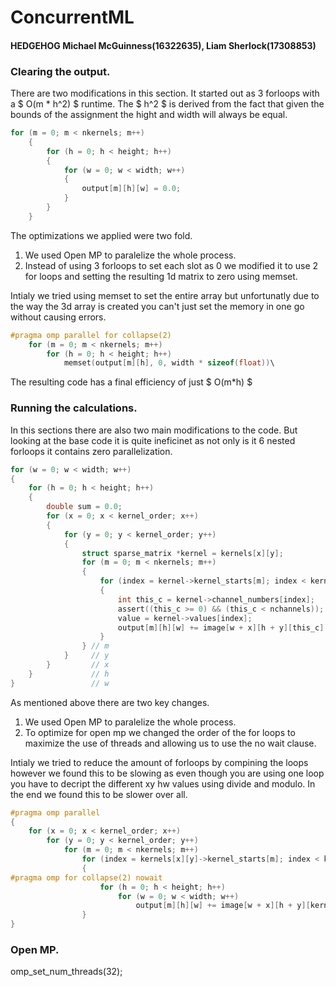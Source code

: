 # ConcurrentML
#### HEDGEHOG Michael McGuinness(16322635), Liam Sherlock(17308853)

### Clearing the output.
There are two modifications in this section. It started out as 3 forloops with a $ O(m * h^2) $ runtime. The $ h^2 $ is derived from the fact that given the bounds of the assignment the hight and width will always be equal.

```c
for (m = 0; m < nkernels; m++)
    {
        for (h = 0; h < height; h++)
        {
            for (w = 0; w < width; w++)
            {
                output[m][h][w] = 0.0;
            }
        }
    }
```

The optimizations we applied were two fold. 

1. We used Open MP to paralelize the whole process.
2. Instead of using 3 forloops to set each slot as 0 we modified it to use 2 for loops and setting the resulting 1d matrix to zero using memset.

Intialy we tried using memset to set the entire array but unfortunatly due to the way the 3d array is created you can't just set the memory in one go without causing errors.

```c
#pragma omp parallel for collapse(2)
    for (m = 0; m < nkernels; m++)
        for (h = 0; h < height; h++)
            memset(output[m][h], 0, width * sizeof(float))\
```

The resulting code has a final efficiency of just $ O(m*h) $

<div style="page-break-after: always;"></div>

### Running the calculations.
In this sections there are also two main modifications to the code. But looking at the base code it is quite ineficinet as not only is it 6 nested forloops it contains zero parallelization.
```c
for (w = 0; w < width; w++)
{
    for (h = 0; h < height; h++)
    {
        double sum = 0.0;
        for (x = 0; x < kernel_order; x++)
        {
            for (y = 0; y < kernel_order; y++)
            {
                struct sparse_matrix *kernel = kernels[x][y];
                for (m = 0; m < nkernels; m++)
                {
                    for (index = kernel->kernel_starts[m]; index < kernel->kernel_starts[m + 1]; index++)
                    {
                        int this_c = kernel->channel_numbers[index];
                        assert((this_c >= 0) && (this_c < nchannels));
                        value = kernel->values[index];
                        output[m][h][w] += image[w + x][h + y][this_c] * value;
                    }
                } // m
            }     // y
        }         // x
    }             // h
}                 // w
```
As mentioned above there are two key changes.

1. We used Open MP to paralelize the whole process.
2. To optimize for open mp we changed the order of the for loops to maximize the use of threads and allowing us to use the no wait clause.

Intialy we tried to reduce the amount of forloops by compining the loops however we found this to be slowing as even though you are using one loop you have to decript the different xy hw values using divide and modulo. In the end we found this to be slower over all.

<div style="page-break-after: always;"></div>

```c
#pragma omp parallel
{
    for (x = 0; x < kernel_order; x++)
        for (y = 0; y < kernel_order; y++)
            for (m = 0; m < nkernels; m++)
                for (index = kernels[x][y]->kernel_starts[m]; index < kernels[x][y]->kernel_starts[m + 1]; index++)
                {
#pragma omp for collapse(2) nowait
                    for (h = 0; h < height; h++)
                        for (w = 0; w < width; w++)
                            output[m][h][w] += image[w + x][h + y][kernels[x][y]->channel_numbers[index]] * kernels[x][y]->values[index];
                }
}
```

### Open MP.

omp_set_num_threads(32);

